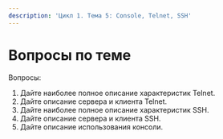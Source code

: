 ```yaml
---
description: 'Цикл 1. Тема 5: Console, Telnet, SSH'
---
```


# Вопросы по теме

Вопросы:  
1. Дайте наиболее полное описание характеристик Telnet.  
2. Дайте описание сервера и клиента Telnet.  
3. Дайте наиболее полное описание характеристик SSH.  
4. Дайте описание сервера и клиента SSH.  
5. Дайте описание использования консоли.

